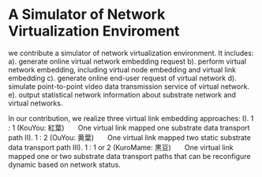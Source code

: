 # A Simulator of Network Virtualization Enviroment

we contribute a simulator of network virtualization environment. 
It includes:
  a).  generate online virtual network embedding request
  b).  perform virtual network embedding, including virtual node embedding and virtual link embedding
  c).  generate online end-user request of virtual network 
  d).  simulate point-to-point video data transmission service of virtual network.
  e).  output statistical network information about substrate network and virtual networks.


In our contribution, we realize three virtual link embedding approaches:
    I).  1 : 1  (KouYou: 紅葉)
         One virtual link mapped one substrate data transport path
   II).  1 : 2  (OuYou: 黄葉)
         One virtual link mapped two static substrate data transport path
  III).  1 : 1 or 2 (KuroMame: 黒豆)
         One virtual link mapped one or two substrate data transport paths that can be reconfigure dynamic based on network status.

